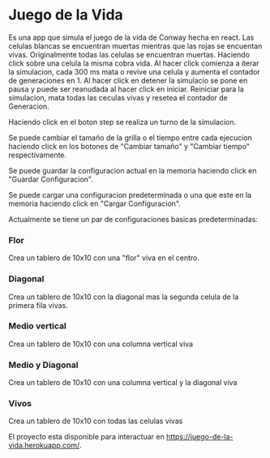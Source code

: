 # Juego de la Vida

Es una app que simula el juego de la vida de Conway hecha en react.
Las celulas blancas se encuentran muertas mientras que las rojas se encuentan vivas. Originalmente todas las celulas se encuentran muertas. Haciendo click sobre una celula la misma cobra vida. Al hacer click comienza a iterar la simulacion, cada 300 ms mata o revive una celula y aumenta el contador de generaciones en 1. Al hacer click en detener la simulacio se pone en pausa y puede ser reanudada al hacer click en iniciar. Reiniciar para la simulacion, mata todas las ceculas vivas y resetea el contador de Generacion. 

Haciendo click en el boton step se realiza un turno de la simulacion.

Se puede cambiar el tamaño de la grilla  o el tiempo entre cada ejecucion haciendo click en los botones de "Cambiar tamaño" y "Cambiar tiempo" respectivamente.

Se puede guardar la configuracion actual en la memoria haciendo click en "Guardar Configuracion".

Se puede cargar una configuracion predeterminada o una que este en la memoria haciendo click en "Cargar Configuracion". 

Actualmente se tiene un par de configuraciones basicas predeterminadas:

### Flor
Crea un tablero de 10x10 con una "flor" viva en el centro.

### Diagonal
Crea un tablero de 10x10 con la diagonal mas la segunda celula de la primera fila vivas.

### Medio vertical
Crea un tablero de 10x10 con una columna vertical viva

### Medio y Diagonal
Crea un tablero de 10x10 con una columna vertical y la diagonal viva

### Vivos
Crea un tablero de 10x10 con todas las celulas vivas

El proyecto esta disponible para interactuar en https://juego-de-la-vida.herokuapp.com/.
